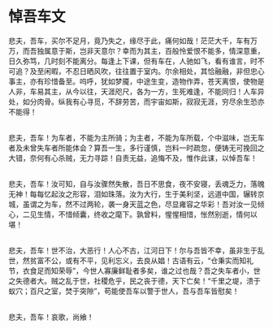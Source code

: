 # 悼吾车文

悲夫，吾车，买尔不足月，竟乃失之，缘尽于此，痛何如哉！茫茫大千，车有万万，而吾独属意于斯，岂非天意尔？幸而为其主，百般怜爱恨不能多，情深意重，日久弥笃，几时刻不能离分。每逢上下课，但有车在，人驰如飞，看有谁言，时不可追？及至闲暇，不忍日晒风吹，往往置于室内。尔余相处，其恰融融，非但忠心事主，亦有珍惜备至。呜呼，犹如梦魇，中途生变，造物作弄，苍天离恨，使物是人非，车易其主，从今以往，天涯咫尺，各为一方，生死难逢，不能同归！人车异处，如分肉骨。纵我有心寻觅，不辞劳苦，而宇宙如斯，寂寂无涯，穷尽余生恐亦不能得！

\
悲夫，吾车！为车者，不能为主所骑；为主者，不能为车所载，个中滋味，岂无车者及未曾失车者所能体会？算吾一生，多行谨慎，岂料一时疏忽，便铸无可挽回之大错，奈何有心杀贼，无力寻踪！自责无益，追悔不及，惟作此诔，以悼吾车！

\
悲夫，吾车！汝可知，自与汝骤然失散，吾日不思食，夜不安寝，丢魂乏力，落魄无神！每每忆起汝之形容，泪如珠落。汝为大行，生于美利坚，远道中国，辗转京城，虽谓之为车，然不过两轮，袭一身天蓝之色，尽显雍容之华彩！吾对汝一见倾心，二见生情，不惜倾囊，终收之麾下。孰曾料，惺惺相惜，怅然别逝，情何以堪！

\
悲夫，吾车！世不治，大恶行！人心不古，江河日下！尔与吾皆不幸，虽非生于乱世，然贫富不公，或有不平，见利忘义，去良从娼！古语有云，“仓秉实而知礼节，衣食足而知荣辱”，今世人寡廉鲜耻者多矣，谁之过也哉？吾之失车者小，世之失德者大。贼之乱于世，社稷危乎，民之丧于德，天下亡矣！“千里之堤，溃于蚁穴；百尺之室，焚于突隙”，苟能使吾车以警于世人，吾与吾车皆慰矣！

\
悲夫，吾车！哀歌，尚飨！

